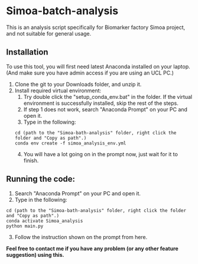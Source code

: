 # Simoa-batch-analysis
This is an analysis script specifically for Biomarker factory Simoa project, and not suitable for general usage. 


## Installation
To use this tool, you will first need latest Anaconda installed on your laptop. (And make sure you have admin access if you are using an UCL PC.)

1. Clone the git to your Downloads folder, and unzip it.
2. Install required virtual environment:
	1. Try double click the "setup_conda_env.bat" in the folder. If the virtual environment is successfully installed, skip the rest of the steps.
	2. If step 1 does not work, search "Anaconda Prompt" on your PC and open it.
	3. Type in the following:
	```
	cd (path to the "Simoa-bath-analysis" folder, right click the folder and "Copy as path".)
	conda env create -f simoa_analysis_env.yml
	```
	4. You will have a lot going on in the prompt now, just wait for it to finish.

## Running the code:
1. Search "Anaconda Prompt" on your PC and open it.
2. Type in the following:
```
cd (path to the "Simoa-bath-analysis" folder, right click the folder and "Copy as path".)
conda activate Simoa_analysis
python main.py
```
3. Follow the instruction shown on the prompt from here.


**Feel free to contact me if you have any problem (or any other feature suggestion) using this.**




